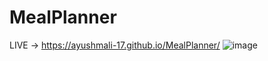 # MealPlanner
LIVE -> https://ayushmali-17.github.io/MealPlanner/
![image](https://github.com/user-attachments/assets/ee609898-45e8-4f2e-9fc3-3d7fabedbaad)
